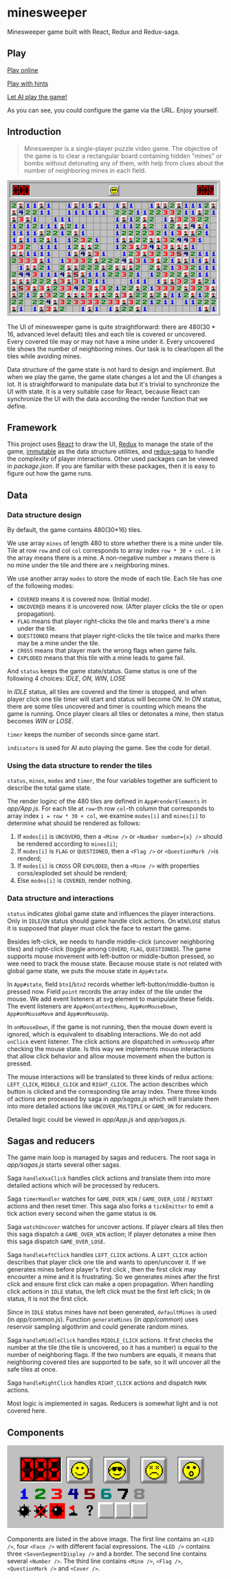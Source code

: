 # minesweeper
Minesweeper game built with React, Redux and Redux-saga.

## Play

[Play online](http://shinima.pw/minesweeper/?rows=16&cols=30&mines=99)

[Play with hints](http://shinima.pw/minesweeper/?rows=16&cols=30&mines=99&ai)

[Let AI play the game!](http://shinima.pw/minesweeper/?rows=16&cols=30&mines=99&auto)

As you can see, you could configure the game via the URL. Enjoy yourself.

## Introduction

> Minesweeper is a single-player puzzle video game. The objective of the game is to clear a rectangular board containing hidden "mines" or bombs without detonating any of them, with help from clues about the number of neighboring mines in each field.

![screenshot](docs/screenshot.bmp)

The UI of minesweeper game is quite straightforward: there are 480(30 * 16, advanced level default) tiles and each tile is covered or uncovered. Every covered tile may or may not have a mine under it. Every uncovered tile shows the number of neighboring mines. Our task is to clear/open all the tiles while avoiding mines.

Data structure of the game state is not hard to design and implement. But when we play the game, the game state changes a lot and the UI changes a lot. It is straightforward to manipulate data but it's trivial to synchronize the UI with state. It is a very suitable case for React, because React can synchronize the UI with the data according the render function that we define.

## Framework

This project uses [React](https://facebook.github.io/react/) to draw the UI, [Redux](http://redux.js.org/) to manage the state of the game, [immutable](https://facebook.github.io/immutable-js/) as the data structure utilities, and [redux-saga](https://redux-saga.js.org/) to handle the complexity of player interactions. Other used packages can be viewed in *package.json*. If you are familiar with these packages, then it is easy to figure out how the game runs.

## Data

### Data structure design

By default, the game contains 480(30*16) tiles.

We use array `mines` of length 480 to store whether there is a mine under tile. Tile at row `row` and col `col` corresponds to array index `row * 30 + col`. `-1` in the array means there is a mine. A non-negative number `x` means there is no mine under the tile and there are `x`  neighboring mines.

We use another array `modes` to store the mode of each tile. Each tile has one of the following modes:

* `COVERED`  means it is covered now. (Initial mode).
* `UNCOVERED` means it is uncovered now. (After player clicks the tile or open propagation).
* `FLAG`  means that player right-clicks the tile and marks there's a mine under the tile.
* `QUESTIONED` means that player right-clicks the tile twice and marks there may be a mine under the tile.
* `CROSS` means that player mark the wrong flags when game fails.
* `EXPLODED` means that this tile with a mine leads to game fail.

And `status` keeps the game state/status. Game status is one of the following 4 choices: *IDLE*, *ON*, *WIN*, *LOSE*

In *IDLE* status, all tiles are covered and the timer is stopped, and when player click one tile timer will start and status will become *ON*. In *ON* status, there are some tiles uncovered and timer is counting which means the game is running. Once player clears all tiles or detonates a mine, then status becomes *WIN* or *LOSE*.

`timer` keeps the number of seconds since game start.

`indicators` is used for AI auto playing the game. See the code for detail.

### Using the data structure to render the tiles

`status`, `mines`, `modes` and `timer`, the four variables together are sufficient to describe the total game state.

The render loginc of the 480 tiles are defined in `App#renderElements` in *app/App.js*. For each tile at `row`-th row `col`-th column that corresponds to array index `i = row * 30 + col`, we examine `modes[i]` and `mines[i]` to determine what should be rendered as follows:

1. If `modes[i]` is `UNCOVERD`, then a `<Mine />` or `<Number number={x} />` should be rendered according to `mines[i]`;
2. If `modes[i]` is `FLAG` or `QUESTIONED`, then a `<Flag />` or `<QuestionMark />`is renderd;
3. If `modes[i]` is `CROSS` OR `EXPLODED`, then a `<Mine />` with properties corss/exploded set should be renderd;
4. Else `modes[i]` is `COVERED`, render nothing.

### Data structure and interactions

`status` indicates global game state and influences the player interactions. Only in `IDLE`/`ON` status should game handle click actions. On `WIN`/`LOSE` status it is supposed that player must click the face to restart the game.

Besides left-click, we needs to handle middle-click (uncover neighboring tiles) and right-click (toggle among `COVERD`, `FLAG`, `QUESTIONED`). The game supports mouse movement with left-button or middle-button pressed, so wee need to track the mouse state. Because mouse state is not related with global game state, we puts the mouse state in `App#state`.

In `App#state`, field `btn1`/`btn2` records whether left-button/middle-button is pressed now. Field `point` records the array index of the tile under the mouse. We add event listeners at svg element to manipulate these fields. The event listeners are `App#onContextMenu`, `App#onMouseDown`, `App#onMouseMove` and `App#onMouseUp`.

In `onMouseDown`, if the game is not running, then the mouse down event is ignored, which is equivalent to disabling interactions. We do not add `onClick` event listener. The click actions are dispatched in `onMouseUp` after checking the mouse state. Is this way we implements mouse interactions that allow click behavior and allow mouse movement when the button is pressed.

The mouse interactions will be translated to three kinds of redux actions: `LEFT_CLICK`, `MIDDLE_CLICK` and `RIGHT_CLICK`. The action describes which button is clicked and the corresponding tile array index. There three kinds of actions are processed by saga in *app/sagas.js* which will translate them into more detailed actions like `UNCOVER_MULTIPLE` or `GAME_ON` for reducers.

Detailed logic could be viewed in *app/App.js* and *app/sagas.js*.

## Sagas and reducers

The game main loop is managed by sagas and reducers. The root saga in *app/sagas.js* starts several other sagas.

Saga `handleXxxClick` handles click actions and translate them into more detailed actions which will be processed by reducers. 

Saga `timerHandler` watches for `GAME_OVER_WIN` / `GAME_OVER_LOSE` / `RESTART` actions and then reset timer. This saga also forks a `tickEmitter` to emit a tick action every second when the game status is `ON`.

Saga `watchUncover` watches for uncover actions. If player clears all tiles then this saga dispatch a `GAME_OVER_WIN` action; If player detonates a mine then this saga dispatch `GAME_OVER_LOSE`.

Saga `handleLeftClick` handles `LEFT_CLICK` actions. A `LEFT_CLICK` action describes that player click one tile and wants to open/uncover it. If we generates mines before player's first click , then the first click may encounter a mine and it is frustrating. So we generates mines after the first click and ensure first click can make a open propagation. When handling click actions in `IDLE` status, the left click must be the first left click; In `ON` status, it is not the first click. 

Since in `IDLE` status mines have not been generated, `defaultMines` is used (in *app/common.js*). Function `generateMines` (in *app/common*) uses reservoir sampling algothrim and could generate random mines.

Saga `handleMiddleClick` handles `MIDDLE_CLICK` actions. It first checks the number at the tile (the tile is uncovered, so it has a number) is equal to the number of neighboring flags. If the two numbers are equals, it means that neighboring covered tiles are supported to be safe, so it will uncover all the safe tiles at once.

Saga `handleRightClick` handles `RIGHT_CLICK` actions and dispatch `MARK` actions.

Most logic is implemented in sagas. Reducers is somewhat light and is not covered here.

## Components

![components](docs/components.bmp)

Components are listed in the above image. The first line contains an `<LED />`, four `<Face />` with different facial expressions. The `<LED />` contains three `<SevenSegmentDisplay />` and a border. The second line contains several `<Number />`. The third line contains `<Mine />`, `<Flag />`, `<QuestionMark />` and `<Cover />`.
